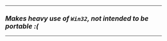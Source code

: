 ---------------------
## ___Makes heavy use of `Win32`, not intended to be portable :(___
---------------------
